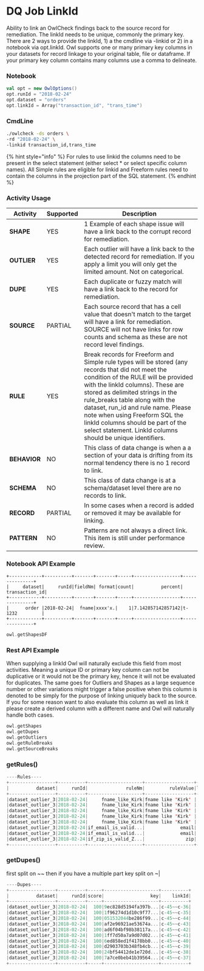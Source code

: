 # DQ Job LinkId

Ability to link an OwlCheck findings back to the source record for remediation. The linkId needs to be unique, commonly the primary key. There are 2 ways to provide the linkId, 1) a the cmdline via -linkid or 2) in a notebook via opt.linkId. Owl supports one or many primary key columns in your datasets for record linkage to your original table, file or dataframe. If your primary key column contains many columns use a comma to delineate.

### Notebook

```scala
val opt = new OwlOptions()
opt.runId = "2018-02-24"
opt.dataset = "orders"
opt.linkId = Array("transaction_id", "trans_time")
```

### CmdLine

```bash
./owlcheck -ds orders \
-rd "2018-02-24" \
-linkid transaction_id,trans_time 
```

{% hint style="info" %}
For rules to use linkid the columns need to be present in the select statement (either select \* or select specific column names). All Simple rules are eligible for linkid and Freeform rules need to contain the columns in the projection part of the SQL statement.
{% endhint %}

### Activity Usage

| **Activity** | **Supported** | **Description**                                                                                                                                                                                                                                                                                                                                                                                                                |
| ------------ | ------------- | ------------------------------------------------------------------------------------------------------------------------------------------------------------------------------------------------------------------------------------------------------------------------------------------------------------------------------------------------------------------------------------------------------------------------------ |
| **SHAPE**    | YES           | 1 Example of each shape issue will have a link back to the corrupt record for remediation.                                                                                                                                                                                                                                                                                                                                     |
| **OUTLIER**  | YES           | Each outlier will have a link back to the detected record for remediation. If you apply a limit you will only get the limited amount. Not on categorical.                                                                                                                                                                                                                                                                      |
| **DUPE**     | YES           | Each duplicate or fuzzy match will have a link back to the record for remediation.                                                                                                                                                                                                                                                                                                                                             |
| **SOURCE**   | PARTIAL       | Each source record that has a cell value that doesn't match to the target will have a link for remediation. SOURCE will not have links for row counts and schema as these are not record level findings.                                                                                                                                                                                                                       |
| **RULE**     | YES           | Break records for Freeform and Simple rule types will be stored (any records that did not meet the condition of the RULE will be provided with the linkId columns). These are stored as delimited strings in the rule\_breaks table along with the dataset, run\_id and rule name. Please note when using Freeform SQL the linkId columns should be part of the select statement. LinkId columns should be unique identifiers. |
| **BEHAVIOR** | NO            | This class of data change is when a a section of your data is drifting from its normal tendency there is no 1 record to link.                                                                                                                                                                                                                                                                                                  |
| **SCHEMA**   | NO            | This class of data change is at a schema/dataset level there are no records to link.                                                                                                                                                                                                                                                                                                                                           |
| **RECORD**   | PARTIAL       | In some cases when a record is added or removed it may be available for linking.                                                                                                                                                                                                                                                                                                                                               |
| **PATTERN**  | NO            | Patterns are not always a direct link. This item is still under performance review.                                                                                                                                                                                                                                                                                                                                            |

### Notebook API Example

```
+------------+----------+-------+-------+-----+-----------------+---------------+
|     dataset|     runId|fieldNm| format|count|          percent| transaction_id|
+------------+----------+-------+-------+-----+-----------------+---------------+
|      order |2018-02-24|  fname|xxxx'x.|    1|7.142857142857142|t-1232         |
+------------+----------+-------+-------+-----+-----------------+---------------+
```

```scala
owl.getShapesDF 
```

### Rest API Example

When supplying a linkId Owl will naturally exclude this field from most activities. Meaning a unique ID or primary key column can not be duplicative or it would not be the primary key, hence it will not be evaluated for duplicates. The same goes for Outliers and Shapes as a large sequence number or other variations might trigger a false positive when this column is denoted to be simply for the purpose of linking uniquely back to the source. If you for some reason want to also evaluate this column as well as link it please create a derived column with a different name and Owl will naturally handle both cases.

```scala
owl.getShapes
owl.getDupes
owl.getOutliers
owl.getRuleBreaks
owl.getSourceBreaks
```

### getRules()

```scala
----Rules----
+-----------------+----------+--------------------+------------------+------+
|          dataset|     runId|              ruleNm|         ruleValue|linkId|
+-----------------+----------+--------------------+------------------+------+
|dataset_outlier_3|2018-02-24|     fname_like_Kirk|fname like 'Kirk' |  c-41|
|dataset_outlier_3|2018-02-24|     fname_like_Kirk|fname like 'Kirk' |  c-42|
|dataset_outlier_3|2018-02-24|     fname_like_Kirk|fname like 'Kirk' |  c-43|
|dataset_outlier_3|2018-02-24|     fname_like_Kirk|fname like 'Kirk' |  c-44|
|dataset_outlier_3|2018-02-24|     fname_like_Kirk|fname like 'Kirk' |  c-45|
|dataset_outlier_3|2018-02-24|if_email_is_valid...|             email|  c-31|
|dataset_outlier_3|2018-02-24|if_email_is_valid...|             email|  c-33|
|dataset_outlier_3|2018-02-24|if_zip_is_valid_Z...|               zip|  c-40|
+-----------------+----------+--------------------+------------------+------+
```

### getDupes()

first split on \~\~ then if you have a multiple part key split on \~|

```scala
----Dupes----
+-----------------+----------+-----+--------------------+----------+
|          dataset|     runId|score|                 key|    linkId|
+-----------------+----------+-----+--------------------+----------+
|dataset_outlier_3|2018-02-24|  100|9ec828d5194fa397b...|c-45~~c-36|
|dataset_outlier_3|2018-02-24|  100|1f96274d1d10c9f77...|c-45~~c-35|
|dataset_outlier_3|2018-02-24|  100|051532044be286f99...|c-45~~c-44|
|dataset_outlier_3|2018-02-24|  100|af2e96921ae53674a...|c-45~~c-43|
|dataset_outlier_3|2018-02-24|  100|ad6f04bf98b38117a...|c-45~~c-42|
|dataset_outlier_3|2018-02-24|  100|1ff7d50a7a9d07d02...|c-45~~c-41|
|dataset_outlier_3|2018-02-24|  100|6ed858ed1f4178bb0...|c-45~~c-40|
|dataset_outlier_3|2018-02-24|  100|d2903703b348fb4cb...|c-45~~c-39|
|dataset_outlier_3|2018-02-24|  100|24bf54412de1e720d...|c-45~~c-38|
|dataset_outlier_3|2018-02-24|  100|7a7ce0beb41b39564...|c-45~~c-37|
+-----------------+----------+-----+--------------------+----------+
```
